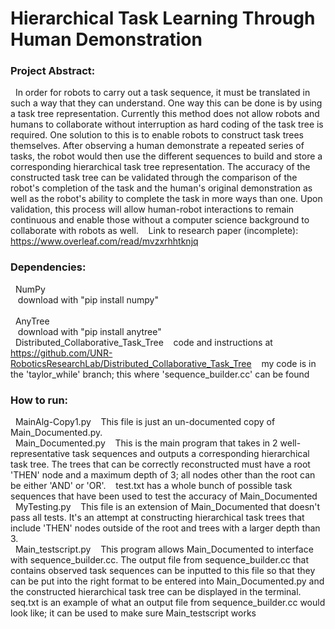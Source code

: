# Hierarchical Task Learning Through Human Demonstration

### Project Abstract:
&nbsp; In order for robots to carry out a task sequence, it must be translated in such a way that they can understand. One way this can be done is by using a task tree representation. Currently this method does not allow robots and humans to collaborate without interruption as hard coding of the task tree is required. One solution to this is to enable robots to construct task trees themselves. After observing a human demonstrate a repeated series of tasks, the robot would then use the different sequences to build and store a corresponding hierarchical task tree representation. The accuracy of the constructed task tree can be validated through the comparison of the robot's completion of the task and the human's original demonstration as well as the robot's ability to complete the task in more ways than one. Upon validation, this process will allow human-robot interactions to remain continuous and enable those without a computer science background to collaborate with robots as well. 
&nbsp;&nbsp; Link to research paper (incomplete): https://www.overleaf.com/read/mvzxrhhtknjq

### Dependencies:
&nbsp; NumPy  
&nbsp;&nbsp; download with "pip install numpy"  
<br />
&nbsp; AnyTree  
&nbsp;&nbsp; download with "pip install anytree"
<br />
&nbsp; Distributed_Collaborative_Task_Tree
&nbsp;&nbsp; code and instructions at https://github.com/UNR-RoboticsResearchLab/Distributed_Collaborative_Task_Tree
&nbsp;&nbsp; my code is in the 'taylor_while' branch; this where 'sequence_builder.cc' can be found

### How to run:
&nbsp; MainAlg-Copy1.py
&nbsp;&nbsp; This file is just an un-documented copy of Main_Documented.py.
<br />
&nbsp; Main_Documented.py
&nbsp;&nbsp; This is the main program that takes in 2 well-representative task sequences and outputs a corresponding hierarchical task tree. The trees that can be correctly reconstructed must have a root 'THEN' node and a maximum depth of 3; all nodes other than the root can be either 'AND' or 'OR'.
&nbsp;&nbsp; test.txt has a whole bunch of possible task sequences that have been used to test the accuracy of Main_Documented
<br />
&nbsp; MyTesting.py
&nbsp;&nbsp; This file is an extension of Main_Documented that doesn't pass all tests. It's an attempt at constructing hierarchical task trees that include 'THEN' nodes outside of the root and trees with a larger depth than 3.
<br />
&nbsp; Main_testscript.py
&nbsp;&nbsp; This program allows Main_Documented to interface with sequence_builder.cc. The output file from sequence_builder.cc that contains observed task sequences can be inputted to this file so that they can be put into the right format to be entered into Main_Documented.py and the constructed hierarchical task tree can be displayed in the terminal.
&nbsp;&nbsp; seq.txt is an example of what an output file from sequence_builder.cc would look like; it can be used to make sure Main_testscript works
<br />